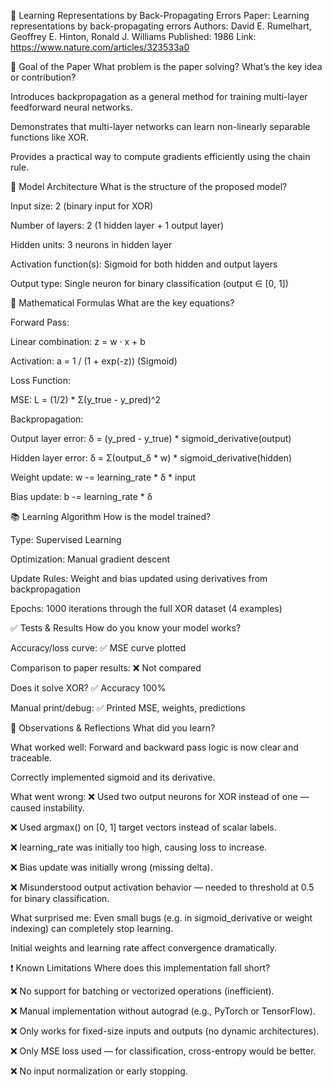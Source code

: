 🧪 Learning Representations by Back-Propagating Errors
Paper: Learning representations by back-propagating errors
Authors: David E. Rumelhart, Geoffrey E. Hinton, Ronald J. Williams
Published: 1986
Link: https://www.nature.com/articles/323533a0

🎯 Goal of the Paper
What problem is the paper solving?
What’s the key idea or contribution?

Introduces backpropagation as a general method for training multi-layer feedforward neural networks.

Demonstrates that multi-layer networks can learn non-linearly separable functions like XOR.

Provides a practical way to compute gradients efficiently using the chain rule.

🧠 Model Architecture
What is the structure of the proposed model?

Input size: 2 (binary input for XOR)

Number of layers: 2 (1 hidden layer + 1 output layer)

Hidden units: 3 neurons in hidden layer

Activation function(s): Sigmoid for both hidden and output layers

Output type: Single neuron for binary classification (output ∈ [0, 1])

🧮 Mathematical Formulas
What are the key equations?

Forward Pass:

Linear combination: z = w · x + b

Activation: a = 1 / (1 + exp(-z)) (Sigmoid)

Loss Function:

MSE:
L = (1/2) * Σ(y_true - y_pred)^2

Backpropagation:

Output layer error:
δ = (y_pred - y_true) * sigmoid_derivative(output)

Hidden layer error:
δ = Σ(output_δ * w) * sigmoid_derivative(hidden)

Weight update:
w -= learning_rate * δ * input

Bias update:
b -= learning_rate * δ

📚 Learning Algorithm
How is the model trained?

Type: Supervised Learning

Optimization: Manual gradient descent

Update Rules: Weight and bias updated using derivatives from backpropagation

Epochs: 1000 iterations through the full XOR dataset (4 examples)

✅ Tests & Results
How do you know your model works?

 Accuracy/loss curve: ✅ MSE curve plotted

 Comparison to paper results: ❌ Not compared

 Does it solve XOR? ✅ Accuracy 100%

 Manual print/debug: ✅ Printed MSE, weights, predictions

🧠 Observations & Reflections
What did you learn?

What worked well:
Forward and backward pass logic is now clear and traceable.

Correctly implemented sigmoid and its derivative.

What went wrong:
❌ Used two output neurons for XOR instead of one — caused instability.

❌ Used argmax() on [0, 1] target vectors instead of scalar labels.

❌ learning_rate was initially too high, causing loss to increase.

❌ Bias update was initially wrong (missing delta).

❌ Misunderstood output activation behavior — needed to threshold at 0.5 for binary classification.

What surprised me:
Even small bugs (e.g. in sigmoid_derivative or weight indexing) can completely stop learning.

Initial weights and learning rate affect convergence dramatically.

❗ Known Limitations
Where does this implementation fall short?

❌ No support for batching or vectorized operations (inefficient).

❌ Manual implementation without autograd (e.g., PyTorch or TensorFlow).

❌ Only works for fixed-size inputs and outputs (no dynamic architectures).

❌ Only MSE loss used — for classification, cross-entropy would be better.

❌ No input normalization or early stopping.